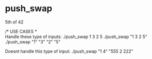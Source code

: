 # push_swap
5th of 42

/* USE CASES *\
Handle these type of inputs:
./push_swap 1 3 2 5
./push_swap "1 3 2 5"
./push_swap "1" "3" "2" "5"

Doesnt handle this type of input:
./push_swap "1 4" "555 2 222"

